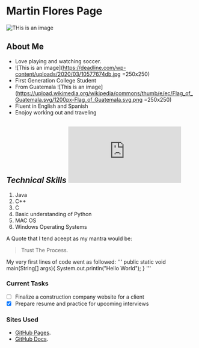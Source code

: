 # Martin Flores Page
![THis is an image](https://inteng-storage.s3.amazonaws.com/img/iea/nR6bkXZxwo/sizes/software-engineering-skills_resize_md.jpg)
## **About Me**
- Love playing and watching soccer.
- ![This is an image](https://deadline.com/wp-content/uploads/2020/03/10577674db.jpg =250x250)
- First Generation College Student
- From Guatemala
  ![This is an image](https://upload.wikimedia.org/wikipedia/commons/thumb/e/ec/Flag_of_Guatemala.svg/1200px-Flag_of_Guatemala.svg.png =250x250)
- Fluent in English and Spanish
- Enojoy working out and traveling
  

## _Technical Skills_ ![This is a link](https://github.com/Martin-Flores1023/GitHub-Pages/blob/main/index.md#:~:text=Technical-,Skills,-Java)
1. Java
2. C++
3. C
4. Basic understanding of Python
5. MAC OS 
6. Windows Operating Systems
   
A Quote that I tend aceept as my mantra would be:
> Trust The Process.

My very first lines of code went as followed:
'''
public static void main(String[] args){
    System.out.println("Hello World");
}
'''
 
### Current Tasks ###
- [ ] Finalize a construction company website for a client
- [X] Prepare resume and practice for upcoming interviews

### Sites Used ###
- [GitHub Pages](https://pages.github.com/).
- [GitHub Docs](https://docs.github.com/).
  